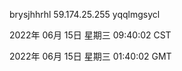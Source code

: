 brysjhhrhl 59.174.25.255 yqqlmgsycl

2022年 06月 15日 星期三 09:40:02 CST

2022年 06月 15日 星期三 01:40:02 GMT

